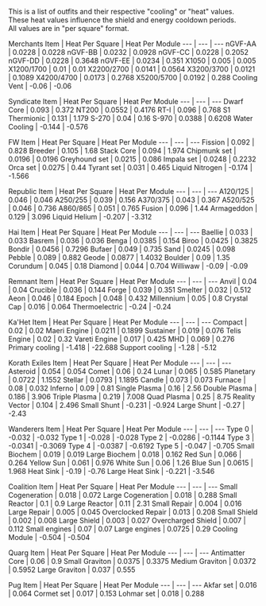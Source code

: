 This is a list of outfits and their respective "cooling" or "heat" values.   
These heat values influence the shield and energy cooldown periods.   
All values are in "per square" format.   


Merchants
Item | Heat Per Square | Heat Per Module
--- | --- | ---
nGVF-AA | 0.0228 | 0.0228
nGVF-BB | 0.0232 | 0.0928
nGVF-CC | 0.0228 | 0.2052
nGVF-DD | 0.0228 | 0.3648
nGVF-EE | 0.0234 | 0.351
X1050 | 0.005 | 0.005
X1200/1700 | 0.01 | 0.01
X2200/2700 | 0.0141 | 0.0564
X3200/3700 | 0.0121 | 0.1089
X4200/4700 | 0.0173 | 0.2768
X5200/5700 | 0.0192 | 0.288
Cooling Vent | -0.06 | -0.06

Syndicate
Item | Heat Per Square | Heat Per Module
--- | --- | ---
Dwarf Core | 0.093 | 0.372
NT200 | 0.0552 | 0.4176
RT-I | 0.096 | 0.768
S1 Thermionic | 0.131 | 1.179
S-270 | 0.04 | 0.16
S-970 | 0.0388 | 0.6208
Water Cooling | -0.144 | -0.576

FW
Item | Heat Per Square | Heat Per Module
--- | --- | ---
Fission | 0.092 | 0.828
Breeder | 0.105 | 1.68
Stack Core | 0.094 | 1.974
Chipmunk set | 0.0196 | 0.0196
Greyhound set | 0.0215 | 0.086
Impala set | 0.0248 | 0.2232
Orca set | 0.0275 | 0.44
Tyrant set | 0.031 | 0.465
Liquid Nitrogen | -0.174 | -1.566

Republic
Item | Heat Per Square | Heat Per Module
--- | --- | ---
A120/125 | 0.046 | 0.046
A250/255 | 0.039 | 0.156
A370/375 | 0.043 | 0.367
A520/525 | 0.046 | 0.736
A860/865 | 0.051 | 0.765
Fusion | 0.096 | 1.44
Armageddon | 0.129 | 3.096
Liquid Helium | -0.207 | -3.312

Hai
Item | Heat Per Square | Heat Per Module
--- | --- | ---
Baellie | 0.033 | 0.033
Basrem | 0.036 | 0.036
Benga | 0.0385 | 0.154
Biroo | 0.0425 | 0.3825
Bondir | 0.0456 | 0.7296
Bufaer | 0.049 | 0.735
Sand | 0.0245 | 0.098
Pebble | 0.089 | 0.882
Geode | 0.0877 | 1.4032
Boulder | 0.09 | 1.35
Corundum | 0.045 | 0.18
Diamond | 0.044 | 0.704
Williwaw | -0.09 | -0.09

Remnant
Item | Heat Per Square | Heat Per Module
--- | --- | ---
Anvil | 0.04 | 0.04
Crucible | 0.036 | 0.144
Forge | 0.039 | 0.351
Smelter | 0.032 | 0.512
Aeon | 0.046 | 0.184
Epoch | 0.048 | 0.432
Millennium | 0.05 | 0.8
Crystal Cap | 0.016 | 0.064
Thermoelectric | -0.24 | -0.24

Ka'Het
Item | Heat Per Square | Heat Per Module
--- | --- | ---
Compact | 0.02 | 0.02
Maeri Engine | 0.0211 | 0.1899
Sustainer | 0.019 | 0.076
Telis Engine | 0.02 | 0.32
Vareti Engine | 0.017 | 0.425
MHD | 0.069 | 0.276
Primary cooling | -1.418 | -22.688
Support cooling | -1.28 | -5.12

Korath Exiles
Item | Heat Per Square | Heat Per Module
--- | --- | ---
Asteroid | 0.054 | 0.054
Comet | 0.06 | 0.24
Lunar | 0.065 | 0.585
Planetary | 0.0722 | 1.1552
Stellar | 0.0793 | 1.1895
Candle | 0.073 | 0.073
Furnace | 0.08 | 0.032
Inferno | 0.09 | 0.81
Single Plasma | 0.16 | 2.56
Double Plasma | 0.186 | 3.906
Triple Plasma | 0.219 | 7.008
Quad Plasma | 0.25 | 8.75
Reality Vector | 0.104 | 2.496
Small Shunt | -0.231 | -0.924
Large Shunt | -0.27 | -2.43

Wanderers
Item | Heat Per Square | Heat Per Module
--- | --- | ---
Type 0 | -0.032 | -0.032
Type 1 | -0.028 | -0.028
Type 2 | -0.0286 | -0.1144
Type 3 | -0.0341 | -0.3069
Type 4 | -0.0387 | -0.6192
Type 5 | -0.047 | -0.705
Small Biochem | 0.019 | 0.019
Large Biochem | 0.018 | 0.162
Red Sun | 0.066 | 0.264
Yellow Sun | 0.061 | 0.976
White Sun | 0.06 | 1.26
Blue Sun | 0.0615 | 1.968
Heat Sink | -0.19 | -0.76
Large Heat Sink | -0.221 | -3.546

Coalition
Item | Heat Per Square | Heat Per Module
--- | --- | ---
Small Cogeneration | 0.018 | 0.072
Large Cogeneration | 0.018 | 0.288
Small Reactor | 0.1 | 0.9
Large Reactor | 0.11 | 2.31
Small Repair | 0.004 | 0.016
Large Repair | 0.005 | 0.045
Overclocked Repair | 0.013 | 0.208
Small Shield | 0.002 | 0.008
Large Shield | 0.003 | 0.027
Overcharged Shield | 0.007 | 0.112
Small engines | 0.07 | 0.07
Large engines | 0.0725 | 0.29
Cooling Module | -0.504 | -0.504

Quarg
Item | Heat Per Square | Heat Per Module
--- | --- | ---
Antimatter Core | 0.06 | 0.9
Small Graviton | 0.0375 | 0.3375
Medium Graviton | 0.0372 | 0.5952
Large Graviton | 0.037 | 0.555

Pug
Item | Heat Per Square | Heat Per Module
--- | --- | ---
Akfar set | 0.016 | 0.064
Cormet set | 0.017 | 0.153
Lohmar set | 0.018 | 0.288
